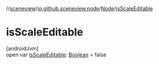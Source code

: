 //[sceneview](../../../index.md)/[io.github.sceneview.node](../index.md)/[Node](index.md)/[isScaleEditable](is-scale-editable.md)

# isScaleEditable

[androidJvm]\
open var [isScaleEditable](is-scale-editable.md): [Boolean](https://kotlinlang.org/api/latest/jvm/stdlib/kotlin/-boolean/index.html) = false
